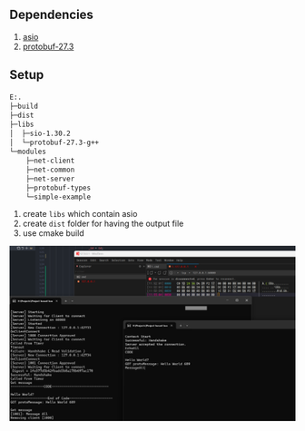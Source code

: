 ## Dependencies

1. [asio](https://think-async.com/Asio/)
2. [protobuf-27.3](https://github.com/protocolbuffers/protobuf)


## Setup

```
E:.
├─build
├─dist
├─libs
│  ├─sio-1.30.2
│  └─protobuf-27.3-g++
└─modules
    ├─net-client
    ├─net-common
    ├─net-server
    ├─protobuf-types
    └─simple-example
```

1. create `libs` which contain asio 
2. create `dist` folder for having the output file
3. use cmake build


![img](./public/Sample.png)